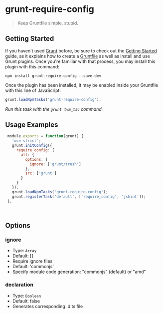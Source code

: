 # grunt-require-config
>Keep Gruntfile simple, stupid.

## Getting Started
If you haven't used [Grunt](http://gruntjs.com/) before, be sure to check out the [Getting Started](http://gruntjs.com/getting-started) guide, as it explains how to create a [Gruntfile](http://gruntjs.com/sample-gruntfile) as well as install and use Grunt plugins. Once you're familiar with that process, you may install this plugin with this command:

```shell
npm install grunt-require-config --save-dev
```

Once the plugin has been installed, it may be enabled inside your Gruntfile with this line of JavaScript:

```js
grunt.loadNpmTasks('grunt-require-config');
```

_Run this task with the `grunt tvm_tsc` command._

## Usage Examples

```js
 module.exports = function(grunt) {
   'use strict';
   grunt.initConfig({
     require_config: {
       all: {
         options: {
           ignore: ['grunt/trush']
         },
         src: ['grunt']
       }
     }
   });
   grunt.loadNpmTasks('grunt-require-config');
   grunt.registerTask('default', ['require_config', 'jshint']);
 };




```

## Options
### ignore
+ Type: `Array`
+ Default: []
+ Require ignore files
+ Default: 'commonjs'
+ Specify module code generation: "commonjs" (default) or "amd"

### declaration
+ Type: `Boolean`
+ Default: false
+ Generates corresponding .d.ts file
